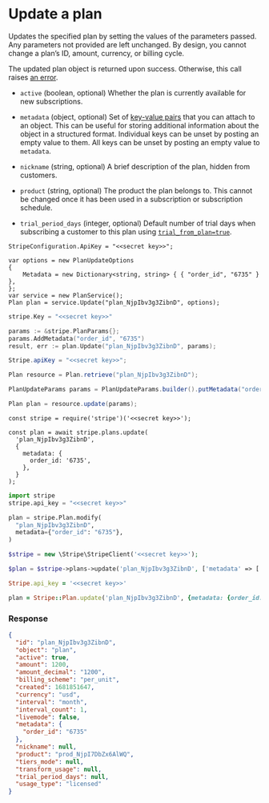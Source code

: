 # Update a plan

Updates the specified plan by setting the values of the parameters passed. Any parameters not provided are left unchanged. By design, you cannot change a plan’s ID, amount, currency, or billing cycle.

The updated plan object is returned upon success. Otherwise, this call raises [an error](#errors).

- `active` (boolean, optional)
  Whether the plan is currently available for new subscriptions.

- `metadata` (object, optional)
  Set of [key-value pairs](https://docs.stripe.com/docs/api/metadata.md) that you can attach to an object. This can be useful for storing additional information about the object in a structured format. Individual keys can be unset by posting an empty value to them. All keys can be unset by posting an empty value to `metadata`.

- `nickname` (string, optional)
  A brief description of the plan, hidden from customers.

- `product` (string, optional)
  The product the plan belongs to. This cannot be changed once it has been used in a subscription or subscription schedule.

- `trial_period_days` (integer, optional)
  Default number of trial days when subscribing a customer to this plan using [`trial_from_plan=true`](https://docs.stripe.com/docs/api.md#create_subscription-trial_from_plan).

```dotnet
StripeConfiguration.ApiKey = "<<secret key>>";

var options = new PlanUpdateOptions
{
    Metadata = new Dictionary<string, string> { { "order_id", "6735" } },
};
var service = new PlanService();
Plan plan = service.Update("plan_NjpIbv3g3ZibnD", options);
```

```go
stripe.Key = "<<secret key>>"

params := &stripe.PlanParams{};
params.AddMetadata("order_id", "6735")
result, err := plan.Update("plan_NjpIbv3g3ZibnD", params);
```

```java
Stripe.apiKey = "<<secret key>>";

Plan resource = Plan.retrieve("plan_NjpIbv3g3ZibnD");

PlanUpdateParams params = PlanUpdateParams.builder().putMetadata("order_id", "6735").build();

Plan plan = resource.update(params);
```

```node
const stripe = require('stripe')('<<secret key>>');

const plan = await stripe.plans.update(
  'plan_NjpIbv3g3ZibnD',
  {
    metadata: {
      order_id: '6735',
    },
  }
);
```

```python
import stripe
stripe.api_key = "<<secret key>>"

plan = stripe.Plan.modify(
  "plan_NjpIbv3g3ZibnD",
  metadata={"order_id": "6735"},
)
```

```php
$stripe = new \Stripe\StripeClient('<<secret key>>');

$plan = $stripe->plans->update('plan_NjpIbv3g3ZibnD', ['metadata' => ['order_id' => '6735']]);
```

```ruby
Stripe.api_key = '<<secret key>>'

plan = Stripe::Plan.update('plan_NjpIbv3g3ZibnD', {metadata: {order_id: '6735'}})
```

### Response

```json
{
  "id": "plan_NjpIbv3g3ZibnD",
  "object": "plan",
  "active": true,
  "amount": 1200,
  "amount_decimal": "1200",
  "billing_scheme": "per_unit",
  "created": 1681851647,
  "currency": "usd",
  "interval": "month",
  "interval_count": 1,
  "livemode": false,
  "metadata": {
    "order_id": "6735"
  },
  "nickname": null,
  "product": "prod_NjpI7DbZx6AlWQ",
  "tiers_mode": null,
  "transform_usage": null,
  "trial_period_days": null,
  "usage_type": "licensed"
}
```